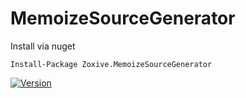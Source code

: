 # MemoizeSourceGenerator

Install via nuget

```Install-Package Zoxive.MemoizeSourceGenerator```

[![Version](https://img.shields.io/nuget/v/Zoxive.MemoizeSourceGenerator.svg)](https://nuget.org/packages/Zoxive.MemoizeSourceGenerator)